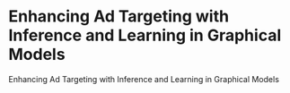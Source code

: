# Enhancing Ad Targeting with Inference and Learning in Graphical Models
Enhancing Ad Targeting with Inference and Learning in Graphical Models
